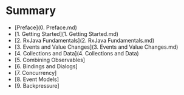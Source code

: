 # Summary
* [Preface](0. Preface.md)
* [1. Getting Started](1. Getting Started.md)
* [2. RxJava Fundamentals](2. RxJava Fundamentals.md)
* [3. Events and Value Changes](3. Events and Value Changes.md)
* [4. Collections and Data](4. Collections and Data)
* [5. Combining Observables] 
* [6. Bindings and Dialogs]
* [7. Concurrency]
* [8. Event Models]
* [9. Backpressure]
